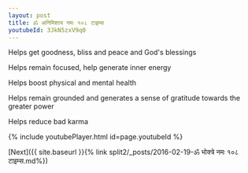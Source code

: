 ```yaml
---
layout: post
title: ॐ अनिमिशाय नमः १०८ टाइम्स
youtubeId: 3JkN5zxV9q0
---
```

 
 
Helps get goodness, bliss and peace and God's blessings
 
Helps remain focused, help generate inner energy 
 
Helps boost physical and mental health 
 
Helps remain grounded and generates a sense of gratitude towards the greater power 
 
Helps reduce bad karma
 
 
 
 


{% include youtubePlayer.html id=page.youtubeId %}
 
[Next]({{ site.baseurl }}{% link  split2/_posts/2016-02-19-ॐ भोक्त्रे नमः १०८ टाइम्स.md%})
 
